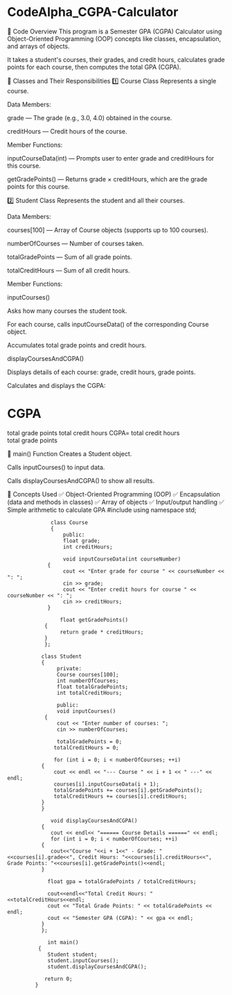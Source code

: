 # CodeAlpha_CGPA-Calculator
📄 Code Overview
This program is a Semester GPA (CGPA) Calculator using Object-Oriented Programming (OOP) concepts like classes, encapsulation, and arrays of objects.

It takes a student's courses, their grades, and credit hours, calculates grade points for each course, then computes the total GPA (CGPA).

🔷 Classes and Their Responsibilities
1️⃣ Course Class
Represents a single course.

Data Members:

grade — The grade (e.g., 3.0, 4.0) obtained in the course.

creditHours — Credit hours of the course.

Member Functions:

inputCourseData(int) — Prompts user to enter grade and creditHours for this course.

getGradePoints() — Returns grade × creditHours, which are the grade points for this course.

2️⃣ Student Class
Represents the student and all their courses.

Data Members:

courses[100] — Array of Course objects (supports up to 100 courses).

numberOfCourses — Number of courses taken.

totalGradePoints — Sum of all grade points.

totalCreditHours — Sum of all credit hours.

Member Functions:

inputCourses()

Asks how many courses the student took.

For each course, calls inputCourseData() of the corresponding Course object.

Accumulates total grade points and credit hours.

displayCoursesAndCGPA()

Displays details of each course: grade, credit hours, grade points.

Calculates and displays the CGPA:

CGPA
=
total grade points
total credit hours
CGPA= 
total credit hours
total grade points
​
 
🔷 main() Function
Creates a Student object.

Calls inputCourses() to input data.

Calls displayCoursesAndCGPA() to show all results.

🧹 Concepts Used
✅ Object-Oriented Programming (OOP)
✅ Encapsulation (data and methods in classes)
✅ Array of objects
✅ Input/output handling
✅ Simple arithmetic to calculate GPA
            #include <iostream>
            using namespace std; 

                  class Course
                  {
                      public:
                      float grade;
                      int creditHours;

                      void inputCourseData(int courseNumber)
                 {
                      cout << "Enter grade for course " << courseNumber << ": ";
                      cin >> grade;
                      cout << "Enter credit hours for course " << courseNumber << ": ";
                      cin >> creditHours;
                 }

                     float getGradePoints()
                {
                     return grade * creditHours;
                }
                };

               class Student
               {
                    private:
                    Course courses[100];
                    int numberOfCourses;
                    float totalGradePoints;
                    int totalCreditHours;

                    public:
                    void inputCourses()
                {
                    cout << "Enter number of courses: ";
                    cin >> numberOfCourses;

                    totalGradePoints = 0;
                   totalCreditHours = 0;

                   for (int i = 0; i < numberOfCourses; ++i)
               {
                   cout << endl << "--- Course " << i + 1 << " ---" << endl;
                   courses[i].inputCourseData(i + 1);
                   totalGradePoints += courses[i].getGradePoints();
                   totalCreditHours += courses[i].creditHours;
               }
               }

                  void displayCoursesAndCGPA()
               {
                  cout << endl<< "====== Course Details ======" << endl;
                  for (int i = 0; i < numberOfCourses; ++i)
               {
                  cout<<"Course "<<i + 1<<" - Grade: "<<courses[i].grade<<", Credit Hours: "<<courses[i].creditHours<<", Grade Points: "<<courses[i].getGradePoints()<<endl;
               }

                 float gpa = totalGradePoints / totalCreditHours;

                 cout<<endl<<"Total Credit Hours: "<<totalCreditHours<<endl;
                 cout << "Total Grade Points: " << totalGradePoints << endl;
                 cout << "Semester GPA (CGPA): " << gpa << endl;
               }
               };

                 int main()
              {
                 Student student;
                 student.inputCourses();
                 student.displayCoursesAndCGPA();

                return 0;
             }
